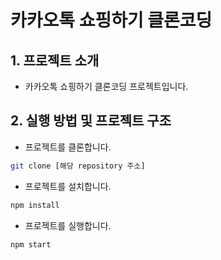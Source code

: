 # 카카오톡 쇼핑하기 클론코딩

## 1. 프로젝트 소개

- 카카오톡 쇼핑하기 클론코딩 프로젝트입니다.

## 2. 실행 방법 및 프로젝트 구조

- 프로젝트를 클론합니다.

```bash
git clone [해당 repository 주소]
```

- 프로젝트를 설치합니다.

```bash
npm install
```

- 프로젝트를 실행합니다.

```bash
npm start
```
